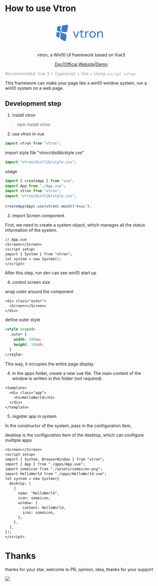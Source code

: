 # How to use Vtron

<p align="center"><a href="https://myim.online" target="_blank" rel="noopener noreferrer"><img width="200" src="./vtron-logo-nobg.png" alt="vtron logo"></a></p>

<div align="center">

vtron, a Win10 UI framework based on Vue3

</div>

<div align="center">

<a href="http://v3w10.myim.online" target="_blank">Doc</a>|<a href="http://v3w10.myim.online" target="_blank">Offical Website</a>|<a href="http://myim.online" target="_blank">Demo</a>

</div>

<span style="color:#999;text-align:center"> Recommended: Vue 3 + Typescript + Vite + Using `<script setup>`
</span>

This framework can make your page like a win10 window system, run a win10 system on a web page.

## Development step

1. install vtron

> npm install vtron

2. use vtron in vue

```js
import vtron from "vtron";
```

import style file "vtron/distlib/style.css"

```js
import "vtron/distlib/style.css";
```

usage

```js
import { createApp } from "vue";
import App from "./App.vue";
import vtron from "vtron";
import "vtron/distlib/style.css";

createApp(App).use(vtron).mount("#app");
```

3. import Screen component

First, we need to create a system object, which manages all the status information of the system.

```vue
// App.vue
<Screen></Screen>
<script setup>
import { System } from "vtron";
let system = new System();
</script>
```

After this step, run dev can see win10 start up

4. control screen size

wrap outer around the component

```vue
<div class="outer">
  <Screen></Screen>
</div>
```

define outer style

```html
<style scoped>
  .outer {
    width: 100vw;
    height: 100vh;
  }
</style>
```

This way, it occupies the entire page display

4. In the apps folder, create a new vue file. The main content of the window is written in this folder (not required)

```vue
<template>
  <div class="app">
    <h1>HelloWorld</h1>
  </div>
</template>
```

5. register app in system

In the constructor of the system, pass in the configuration item,

desktop is the configuration item of the desktop, which can configure multiple apps

```vue
<Screen></Screen>
<script setup>
import { System, BrowserWindow } from "vtron";
import { App } from "./apps/App.vue";
import someicon from "./assets/someicon.png";
import HelloWorld from "./apps/HelloWorld.vue";
let system = new System({
  desktop: [
    {
      name: "HelloWorld",
      icon: someicon,
      window: {
        content: HelloWorld,
        icon: someicon,
      },
    },
  ],
});
</script>
```

# Thanks

thanks for your star, welcome to PR, opinion, idea, thanks for your support

![](https://komarev.com/ghpvc/?username=royalknight56&color=blue)
